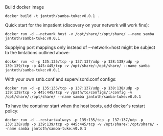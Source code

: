 Build docker image
```
docker build -t jantoth/samba-tuke:v0.0.1 .
```

Quick start for the impatient (discovery on your network will work fine):
```shell
docker run -d --network host -v /opt/share/:/opt/share/ --name samba jantoth/samba-tuke:v0.0.1
```

Supplying port mappings only instead of --network=host might be subject to the limtations outlined above:
```shell
docker run -d -p 135:135/tcp -p 137:137/udp -p 138:138/udp -p 139:139/tcp -p 445:445/tcp -v /opt/share/:/opt/share/ --name samba jantoth/samba-tuke:v0.0.1
```

With your own smb.conf and supervisord.conf configs:
```shell
docker run -d -p 135:135/tcp -p 137:137/udp -p 138:138/udp -p 139:139/tcp -p 445:445/tcp -v /path/to/configs/:/config -v /opt/share/:/opt/share/ --name samba jantoth/samba-tuke:v0.0.1
```

To have the container start when the host boots, add docker's restart policy:
```shell
docker run -d --restart=always -p 135:135/tcp -p 137:137/udp -p 138:138/udp -p 139:139/tcp -p 445:445/tcp -v /opt/share/:/opt/share/ --name samba jantoth/samba-tuke:v0.0.1
```
